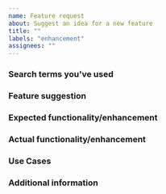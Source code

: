 ```yaml
---
name: Feature request
about: Suggest an idea for a new feature
title: ""
labels: "enhancement"
assignees: ""
---
```


<!--
Thank you for reporting an issue.

Please fill in as much of the template below as you're able. Feel free to delete any section you don't think applies, but be aware that the more comprehensive your description, the easier it is to take it into account.
-->

### Search terms you've used

<!-- What search terms have you used to check whether this feature has been requested before? -->

### Feature suggestion

<!-- A summary of what you'd like to see added or changed -->

### Expected functionality/enhancement

<!-- How would you like the new feature work -->

### Actual functionality/enhancement

<!-- Explain the difference from current behavior -->

### Use Cases

<!--
What do you want to use this for?
What shortcomings exist with current approaches?
-->

### Additional information

<!-- Add any other context or screenshots about the feature request here. -->

